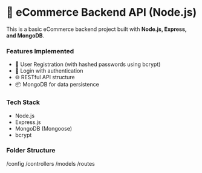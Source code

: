 # 🛒 eCommerce Backend API (Node.js)

This is a basic eCommerce backend project built with **Node.js, Express, and MongoDB**.

### Features Implemented
- 🔐 User Registration (with hashed passwords using bcrypt)
- 🔑 Login with authentication
- 🌐 RESTful API structure
- 📦 MongoDB for data persistence

### Tech Stack
- Node.js
- Express.js
- MongoDB (Mongoose)
- bcrypt

### Folder Structure
/config
/controllers
/models
/routes
